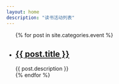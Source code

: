 ```yaml
---
layout: home
description: "读书活动列表"
---
```


<div class="index-content event">
    <div class="tiles">
        <ul class="artical-list">
        {% for post in site.categories.event %}
            <li>
                <h2><a href="{{ post.url }}">{{ post.title }}</a></h2>
                <div class="title-desc">{{ post.description }}</div>
            </li>
        {% endfor %}
        </ul>
    </div>
</div>

